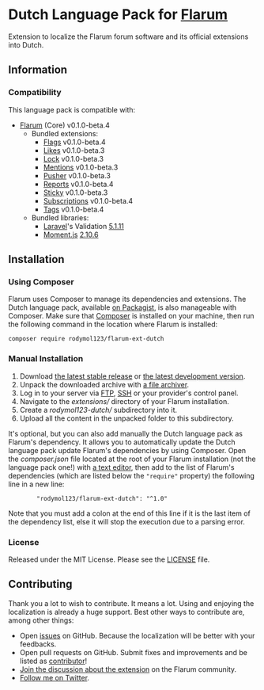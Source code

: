 # Dutch Language Pack for [Flarum](http://flarum.org/)

Extension to localize the Flarum forum software and its official extensions into Dutch.

## Information

### Compatibility

This language pack is compatible with:

- [Flarum](https://github.com/flarum/core) (Core) v0.1.0-beta.4
  - Bundled extensions:
	  - [Flags](https://github.com/flarum/flags) v0.1.0-beta.4
	  - [Likes](https://github.com/flarum/likes) v0.1.0-beta.3
	  - [Lock](https://github.com/flarum/lock) v0.1.0-beta.3
	  - [Mentions](https://github.com/flarum/mentions) v0.1.0-beta.3
	  - [Pusher](https://github.com/flarum/pusher) v0.1.0-beta.3
	  - [Reports](https://github.com/flarum/reports) v0.1.0-beta.4
	  - [Sticky](https://github.com/flarum/sticky) v0.1.0-beta.3
	  - [Subscriptions](https://github.com/flarum/subscriptions) v0.1.0-beta.4
  	- [Tags](https://github.com/flarum/tags) v0.1.0-beta.4
  - Bundled libraries:
      - [Laravel](https://github.com/laravel/laravel)'s Validation [5.1.11](https://github.com/laravel/laravel/releases/tag/v5.1.11)
      - [Moment.js](https://github.com/moment/moment) [2.10.6](https://github.com/moment/moment/releases/tag/2.10.6)

## Installation

### Using Composer

Flarum uses Composer to manage its dependencies and extensions. The Dutch language pack, available [on Packagist](https://packagist.org/packages/rodymol123/flarum-ext-dutch), is also manageable with Composer. Make sure that [Composer](https://getcomposer.org/) is installed on your machine, then run the following command in the location where Flarum is installed:

```
composer require rodymol123/flarum-ext-dutch
```

### Manual Installation

1. Download [the latest stable release](https://github.com/rodymol123/Flarum-nl-NL/releases) or [the latest development version](https://github.com/rodymol123/Flarum-nl-NL/archive/master.zip).
2. Unpack the downloaded archive with [a file archiver](https://en.wikipedia.org/wiki/Comparison_of_file_archivers).
3. Log in to your server via [FTP](https://en.wikipedia.org/wiki/File_Transfer_Protocol), [SSH](https://en.wikipedia.org/wiki/Secure_Shell) or your provider's control panel.
4. Navigate to the *extensions/* directory of your Flarum installation.
5. Create a *rodymol123-dutch/* subdirectory into it.
6. Upload all the content in the unpacked folder to this subdirectory.

It's optional, but you can also add manually the Dutch language pack as Flarum's dependency. It allows you to automatically update the Dutch language pack update Flarum's dependencies by using Composer. Open the *composer.json* file located at the root of your Flarum installation (not the language pack one!) with [a text editor](https://en.wikipedia.org/wiki/Comparison_of_text_editors), then add to the list of Flarum's dependencies (which are listed below the `"require"` property) the following line in a new line:

```
        "rodymol123/flarum-ext-dutch": "^1.0"
```

Note that you must add a colon at the end of this line if it is the last item of the dependency list, else it will stop the execution due to a parsing error.

### License

Released under the MIT License. Please see the [LICENSE](https://github.com/rodymol123/Flarum-nl-NL/blob/master/LICENSE) file.

## Contributing

Thank you a lot to wish to contribute. It means a lot. Using and enjoying the localization is already a huge support. Best other ways to contribute are, among other things:

- Open [issues](https://github.com/rodymol123/Flarum-nl-NL/issues) on GitHub. Because the localization will be better with your feedbacks.
- Open pull requests on GitHub. Submit fixes and improvements and be listed as [contributor](https://github.com/rodymol123/Flarum-nl-NL/graphs/contributors)!
- [Join the discussion about the extension](http://discuss.flarum.org/d/758-dutch-translation) on the Flarum community.
- [Follow me on Twitter](https://twitter.com/rodymolenaar).
